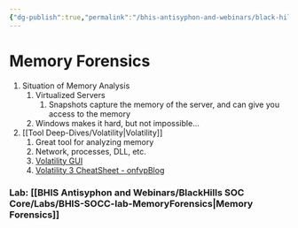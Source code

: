 ```yaml
---
{"dg-publish":true,"permalink":"/bhis-antisyphon-and-webinars/black-hills-soc-core/topics/socc-05-memory-forensics/"}
---
```



# Memory Forensics
1. Situation of Memory Analysis
	1. Virtualized Servers
		1. Snapshots capture the memory of the server, and can give you access to the memory
	2. Windows makes it hard, but not impossible...
2. [[Tool Deep-Dives/Volatility\|Volatility]]
	1. Great tool for analyzing memory
	2. Network, processes, DLL, etc.
	3. [Volatility GUI](https://www.osforensics.com/tools/volatility-workbench.html)
	4. [Volatility 3 CheatSheet - onfvpBlog](https://blog.onfvp.com/post/volatility-cheatsheet/)


### Lab: [[BHIS Antisyphon and Webinars/BlackHills SOC Core/Labs/BHIS-SOCC-lab-MemoryForensics\|Memory Forensics]]

